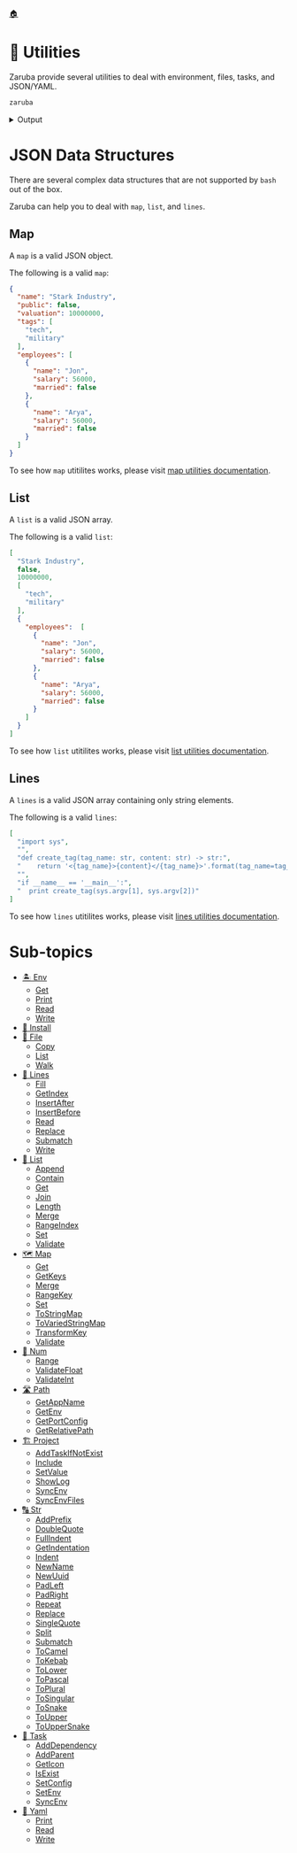 <!--startTocHeader-->
[🏠](../README.md)
# 🔧 Utilities
<!--endTocHeader-->

Zaruba provide several utilities to deal with environment, files, tasks, and JSON/YAML.

<!--startCode-->
```bash
zaruba
```
 
<details>
<summary>Output</summary>
 
```````
,,                      
MMM"""AMV                               *MM              db      
M'   AMV                                 MM             ;MM:     
'   AMV    ,6"Yb.  '7Mb,od8 '7MM  '7MM   MM,dMMb.      ,V^MM.    
   AMV    8)   MM    MM' "'   MM    MM   MM    'Mb    ,M  'MM    
  AMV   ,  ,pm9MM    MM       MM    MM   MM     M8    AbmmmqMA   
 AMV   ,M 8M   MM    MM       MM    MM   MM.   ,M9   A'     VML  
AMVmmmmMM 'Moo9^Yo..JMML.     'Mbod"YML. P^YbmdP'  .AMA.   .AMMA.
--.. .- .-. ..- -... .-    .--. .-.. . .- ... .    ... - .- .-. - 
                                    Task runner and CLI utilities
v0.9.0-alpha-2-1c43d98b9ece7d06165f7a2494d7331ca35446b7

Usage:
  zaruba [command]

Available Commands:
  advertisement Advertisement utilities
  completion    generate the autocompletion script for the specified shell
  env           Env utilities
  file          File utilities
  generate      Make something based on template
  help          Help about any command
  install       Install external tools
  lines         Lines manipulation utilities
  list          List manipulation utilities
  map           Map manipulation utilities
  num           Number manipulation utilities
  path          Path manipulation utilities
  please        Run Task(s)
  project       Project manipulation utilities
  serve         Serve static files in location at a specified port
  str           String manipulation utilities
  task          Task manipulation utilities
  version       Show current version
  yaml          YAML utilities

Flags:
  -h, --help   help for zaruba

Use "zaruba [command] --help" for more information about a command.
```````
</details>
<!--endCode-->


# JSON Data Structures

There are several complex data structures that are not supported by `bash` out of the box.

Zaruba can help you to deal with `map`, `list`, and `lines`.

## Map

A `map` is a valid JSON object.

The following is a valid `map`:

```json
{  
  "name": "Stark Industry",
  "public": false,
  "valuation": 10000000,
  "tags": [
    "tech",
    "military"
  ],
  "employees": [
    {  
      "name": "Jon",   
      "salary": 56000,   
      "married": false  
    },
    {  
      "name": "Arya",   
      "salary": 56000,   
      "married": false  
    }
  ]
}  
```

To see how `map` utitilites works, please visit [map utilities documentation](map/README.md). 

## List

A `list` is a valid JSON array.

The following is a valid `list`:

```json
[
  "Stark Industry",
  false,
  10000000,
  [
    "tech",
    "military"
  ],
  {
    "employees":  [
      {  
        "name": "Jon",   
        "salary": 56000,   
        "married": false  
      },
      {  
        "name": "Arya",   
        "salary": 56000,   
        "married": false  
      }
    ]
  }
]
```

To see how `list` utitilites works, please visit [list utilities documentation](list/README.md). 

## Lines

A `lines` is a valid JSON array containing only string elements.

The following is a valid `lines`:

```json
[
  "import sys",
  "",
  "def create_tag(tag_name: str, content: str) -> str:",
  "    return '<{tag_name}>{content}</{tag_name}>'.format(tag_name=tag_name, content=content)",
  "",
  "if __name__ == '__main__':",
  "  print create_tag(sys.argv[1], sys.argv[2])"
]
```

To see how `lines` utitilites works, please visit [lines utilities documentation](lines/README.md). 

<!--startTocSubTopic-->
# Sub-topics
* [🏝️ Env](env/README.md)
  * [Get](env/get.md)
  * [Print](env/print.md)
  * [Read](env/read.md)
  * [Write](env/write.md)
* [🧩 Install](install.md)
* [📁 File](file/README.md)
  * [Copy](file/copy.md)
  * [List](file/list.md)
  * [Walk](file/walk.md)
* [🚈 Lines](lines/README.md)
  * [Fill](lines/fill.md)
  * [GetIndex](lines/get-index.md)
  * [InsertAfter](lines/insert-after.md)
  * [InsertBefore](lines/insert-before.md)
  * [Read](lines/read.md)
  * [Replace](lines/replace.md)
  * [Submatch](lines/submatch.md)
  * [Write](lines/write.md)
* [🧺 List](list/README.md)
  * [Append](list/append.md)
  * [Contain](list/contain.md)
  * [Get](list/get.md)
  * [Join](list/join.md)
  * [Length](list/length.md)
  * [Merge](list/merge.md)
  * [RangeIndex](list/range-index.md)
  * [Set](list/set.md)
  * [Validate](list/validate.md)
* [🗺️ Map](map/README.md)
  * [Get](map/get.md)
  * [GetKeys](map/get-keys.md)
  * [Merge](map/merge.md)
  * [RangeKey](map/range-key.md)
  * [Set](map/set.md)
  * [ToStringMap](map/to-string-map.md)
  * [ToVariedStringMap](map/to-varied-string-map.md)
  * [TransformKey](map/transform-key.md)
  * [Validate](map/validate.md)
* [🔢 Num](num/README.md)
  * [Range](num/range.md)
  * [ValidateFloat](num/validate-float.md)
  * [ValidateInt](num/validate-int.md)
* [🛣️ Path](path/README.md)
  * [GetAppName](path/get-app-name.md)
  * [GetEnv](path/get-env.md)
  * [GetPortConfig](path/get-port-config.md)
  * [GetRelativePath](path/get-relative-path.md)
* [🏗️ Project](project/README.md)
  * [AddTaskIfNotExist](project/add-task-if-not-exist.md)
  * [Include](project/include.md)
  * [SetValue](project/set-value.md)
  * [ShowLog](project/show-log.md)
  * [SyncEnv](project/sync-env.md)
  * [SyncEnvFiles](project/sync-env-files.md)
* [🔠 Str](str/README.md)
  * [AddPrefix](str/add-prefix.md)
  * [DoubleQuote](str/double-quote.md)
  * [FullIndent](str/full-indent.md)
  * [GetIndentation](str/get-indentation.md)
  * [Indent](str/indent.md)
  * [NewName](str/new-name.md)
  * [NewUuid](str/new-uuid.md)
  * [PadLeft](str/pad-left.md)
  * [PadRight](str/pad-right.md)
  * [Repeat](str/repeat.md)
  * [Replace](str/replace.md)
  * [SingleQuote](str/single-quote.md)
  * [Split](str/split.md)
  * [Submatch](str/submatch.md)
  * [ToCamel](str/to-camel.md)
  * [ToKebab](str/to-kebab.md)
  * [ToLower](str/to-lower.md)
  * [ToPascal](str/to-pascal.md)
  * [ToPlural](str/to-plural.md)
  * [ToSingular](str/to-singular.md)
  * [ToSnake](str/to-snake.md)
  * [ToUpper](str/to-upper.md)
  * [ToUpperSnake](str/to-upper-snake.md)
* [🔨 Task](task/README.md)
  * [AddDependency](task/add-dependency.md)
  * [AddParent](task/add-parent.md)
  * [GetIcon](task/get-icon.md)
  * [IsExist](task/is-exist.md)
  * [SetConfig](task/set-config.md)
  * [SetEnv](task/set-env.md)
  * [SyncEnv](task/sync-env.md)
* [🍠 Yaml](yaml/README.md)
  * [Print](yaml/print.md)
  * [Read](yaml/read.md)
  * [Write](yaml/write.md)
<!--endTocSubTopic-->